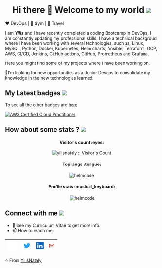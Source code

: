 <h1 align="center"> Hi there 👋 Welcome to my world <img src="https://github.com/TheDudeThatCode/TheDudeThatCode/blob/master/Assets/Earth.gif" width="24px"> </h1>


:heart: DevOps | :black_heart: Gym | :blue_heart: Travel
 
 I am ***Yilis*** and I have recently completed a coding Bootcamp in DevOps, I am constantly updating my professional skills. I have a technical backgroud where I have been working with several technologies, such as, Linux, MySQL, Python, Docker, Kubernetes, Helm charts, Ansible, Terraform, GCP, AWS, CI/CD, Jenkins, GitHub actions, GitHub, Prometheus and Grafana.
 
 Here you might find some of my projects where I have been working on.
 
 🔭I’m looking for new opportunities as a Junior Devops to consolidate my knowledge in the new technologies learned.
 
 ## My Latest badges <img src="https://media.giphy.com/media/3orifgYbnsq43eFsdO/giphy.gif" width="50">
 To see all the other badges are [here](https://www.credly.com/users/yilis-ramirez/badges/)
<!--START_SECTION:badges-->
[![AWS Certified Cloud Practitioner](https://images.credly.com/size/100x100/images/00634f82-b07f-4bbd-a6bb-53de397fc3a6/image.png)](http://www.credly.com/badges/c8b4e58b-aa55-4da4-ba76-721a1435ed50 "AWS Certified Cloud Practitioner")
<!--END_SECTION:badges-->
 
## How about some stats ? <img src="https://media.giphy.com/media/VgCDAzcKvsR6OM0uWg/giphy.gif" width="50">

<h4 align="center">Visitor's count :eyes:</h4>

<p align="center"><img src="https://profile-counter.glitch.me/{yilisnataly}/count.svg" alt="yilisnataly :: Visitor's Count" /></p>

<h4 align="center">Top langs :tongue:</h4>
<p align="center" ><img align="center" src="https://github-readme-stats.vercel.app/api/top-langs?username=yilisnataly&show_icons=true&locale=en&layout=compact&theme=tokyonight" alt="helmcode" /></p>

<h4 align="center">Profile stats :musical_keyboard:</h4>
<p align="center" >&nbsp;<img align="center" src="https://github-readme-stats.vercel.app/api?username=yilisnataly&show_icons=true&theme=tokyonight&locale=en" alt="helmcode" /></p>

## Connect with me <img src="https://media.giphy.com/media/xT9DPIlGnuHpr2yObu/giphy.gif" width="80">
- 📝 See my [Curriculum Vitae](https://drive.google.com/file/d/1J2Pznhz2G4WNOUxDC5049atREmWIGjUP/view?usp=sharing) to get more info.
- 📫 How to reach me:

| [<img src="https://raw.githubusercontent.com/Delta456/Delta456/master/img/github.png" alt="github logo" width="34">](https://github.com/yilisnataly) |  [<img src="https://raw.githubusercontent.com/Delta456/Delta456/master/img/twitter.png" alt="twitter logo" width="34">](https://twitter.com/yilis_nataly) |  [<img src="https://github.com/Amchuz/Amchuz/blob/master/linkedin.jpeg" alt="linkedin logo" width="24">](https://www.linkedin.com/in/yilisr/) |  [<img src="https://github.com/Amchuz/Amchuz/blob/master/gmail.jpeg" alt="gmail logo" width="24">](yilis.nataly@gmail.com)
|---|---|---|---|

:star: From [YilisNataly](https://github.com/yilisnataly/)
<!--
**yilisnataly/yilisnataly** is a ✨ _special_ ✨ repository because its `README.md` (this file) appears on your GitHub profile.

Here are some ideas to get you started:

- 🔭 I’m currently working on ...
- 🌱 I’m currently learning ...
- 👯 I’m looking to collaborate on ...
- 🤔 I’m looking for help with ...
- 💬 Ask me about ...
- 📫 How to reach me: ...
- 😄 Pronouns: ...
- ⚡ Fun fact: ...
-->
